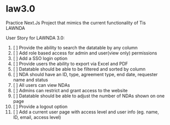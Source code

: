 # law3.0
Practice Next.Js Project that mimics the current functionality of Tis LAWNDA

User Story for LAWNDA 3.0:

1. [ ] Provide the ability to search the datatable by any column
2. [ ] Add role based access for admin and user(view only) permissions
3. [ ] Add a SSO login option
4. [ ] Provide users the ability to export via Excel and PDF
5. [ ] Datatable should be able to be filtered and sorted by column
6. [ ] NDA should have an ID, type, agreement type, end date, requester name and status
7. [ ] All users can view NDAs
8. [ ] Admins can restrict and grant access to the website
9. [ ] Datatable should be able to adjust the number of NDAs shown on one page
10. [ ] Provide a logout option
11. [ ] Add a current user page with access level and user info (eg. name, ID, email, access level)

